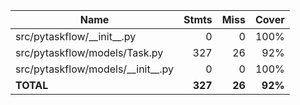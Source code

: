 | Name                                  |    Stmts |     Miss |   Cover |
|-------------------------------------- | -------: | -------: | ------: |
| src/pytaskflow/\_\_init\_\_.py        |        0 |        0 |    100% |
| src/pytaskflow/models/Task.py         |      327 |       26 |     92% |
| src/pytaskflow/models/\_\_init\_\_.py |        0 |        0 |    100% |
|                             **TOTAL** |  **327** |   **26** | **92%** |
